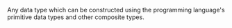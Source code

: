 Any data type which can be constructed using the programming language's primitive data types and other composite types.
